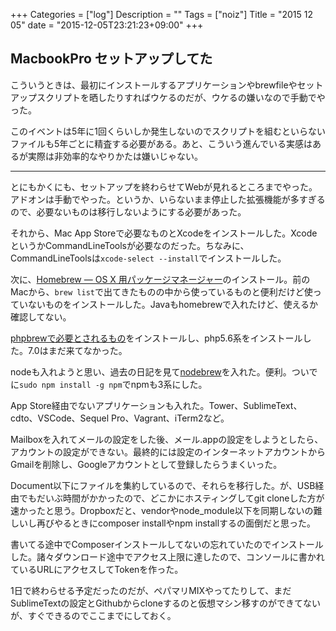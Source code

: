 +++
Categories = ["log"]
Description = ""
Tags = ["noiz"]
Title = "2015 12 05"
date = "2015-12-05T23:21:23+09:00"
+++

## MacbookPro セットアップしてた
こういうときは、最初にインストールするアプリケーションやbrewfileやセットアップスクリプトを晒したりすればウケるのだが、ウケるの嫌いなので手動でやった。

このイベントは5年に1回くらいしか発生しないのでスクリプトを組むといらないファイルも5年ごとに精査する必要がある。あと、こういう進んでいる実感はあるが実際は非効率的なやりかたは嫌いじゃない。

----

とにもかくにも、セットアップを終わらせてWebが見れるところまでやった。アドオンは手動でやった。というか、いらないまま停止した拡張機能が多すぎるので、必要ないものは移行しないようにする必要があった。

それから、Mac App Storeで必要なものとXcodeをインストールした。XcodeというかCommandLineToolsが必要なのだった。ちなみに、CommandLineToolsは`xcode-select --install`でインストールした。

次に、[Homebrew — OS X 用パッケージマネージャー](http://brew.sh/index_ja.html)のインストール。前のMacから、`brew list`で出てきたものの中から使っているものと便利だけど使っていないものをインストールした。Javaもhomebrewで入れたけど、使えるか確認してない。

[phpbrewで必要とされるもの](https://github.com/phpbrew/phpbrew/wiki/Requirement)をインストールし、php5.6系をインストールした。7.0はまだ来てなかった。

nodeも入れようと思い、過去の日記を見て[nodebrew](https://github.com/hokaccha/nodebrew)を入れた。便利。ついでに`sudo npm install -g npm`でnpmも3系にした。

App Store経由でないアプリケーションも入れた。Tower、SublimeText、cdto、VSCode、Sequel Pro、Vagrant、iTerm2など。

Mailboxを入れてメールの設定をした後、メール.appの設定をしようとしたら、アカウントの設定ができない。最終的には設定のインターネットアカウントからGmailを削除し、Googleアカウントとして登録したらうまくいった。

Document以下にファイルを集約しているので、それらを移行した。が、USB経由でもだいぶ時間がかかったので、どこかにホスティングしてgit cloneした方が速かったと思う。Dropboxだと、vendorやnode_module以下を同期しないの難しいし再びやるときにcomposer installやnpm installするの面倒だと思った。

書いてる途中でComposerインストールしてないの忘れていたのでインストールした。諸々ダウンロード途中でアクセス上限に達したので、コンソールに書かれているURLにアクセスしてTokenを作った。

1日で終わらせる予定だったのだが、ペパマリMIXやってたりして、まだSublimeTextの設定とGithubからcloneするのと仮想マシン移すのができてないが、すぐできるのでここまでにしておく。